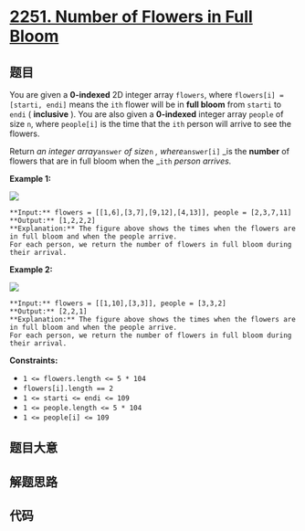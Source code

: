# [2251. Number of Flowers in Full Bloom](https://leetcode.com/problems/number-of-flowers-in-full-bloom)

## 题目

You are given a **0-indexed** 2D integer array `flowers`, where `flowers[i] =
[starti, endi]` means the `ith` flower will be in **full bloom** from `starti`
to `endi` ( **inclusive** ). You are also given a **0-indexed** integer array
`people` of size `n`, where `people[i]` is the time that the `ith` person will
arrive to see the flowers.

Return _an integer array_`answer` _of size_`n` _, where_`answer[i]` _is the
**number** of flowers that are in full bloom when the _`ith` _person arrives._



**Example 1:**

![](https://assets.leetcode.com/uploads/2022/03/02/ex1new.jpg)

    
    
    **Input:** flowers = [[1,6],[3,7],[9,12],[4,13]], people = [2,3,7,11]
    **Output:** [1,2,2,2]
    **Explanation:** The figure above shows the times when the flowers are in full bloom and when the people arrive.
    For each person, we return the number of flowers in full bloom during their arrival.
    

**Example 2:**

![](https://assets.leetcode.com/uploads/2022/03/02/ex2new.jpg)

    
    
    **Input:** flowers = [[1,10],[3,3]], people = [3,3,2]
    **Output:** [2,2,1]
    **Explanation:** The figure above shows the times when the flowers are in full bloom and when the people arrive.
    For each person, we return the number of flowers in full bloom during their arrival.
    



**Constraints:**

  * `1 <= flowers.length <= 5 * 104`
  * `flowers[i].length == 2`
  * `1 <= starti <= endi <= 109`
  * `1 <= people.length <= 5 * 104`
  * `1 <= people[i] <= 109`


## 题目大意

## 解题思路

## 代码

```javascript

```
